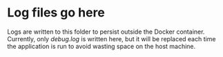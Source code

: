 # Log files go here
Logs are written to this folder to persist outside the Docker container. Currently, only *debug.log* is written here, but it will be replaced each time the application is run to avoid wasting space on the host machine.